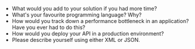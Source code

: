 - What would you add to your solution if you had more time?
- What's your favourite programming language? Why?
- How would you track down a performance bottleneck in an application? Have you ever had to do this?
- How would you deploy your API in a production environment?
- Please describe yourself using either XML or JSON.
